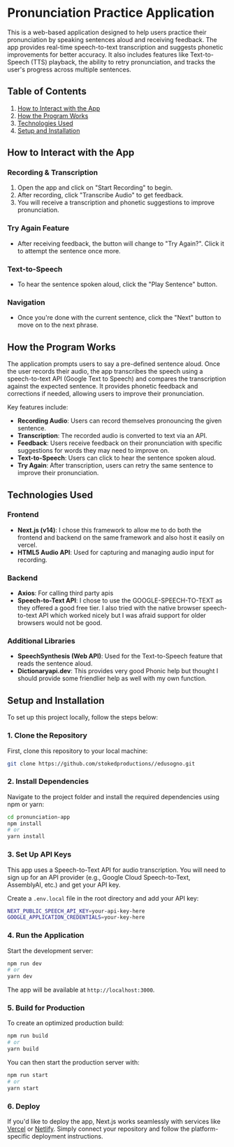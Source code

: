 
# Pronunciation Practice Application

This is a web-based application designed to help users practice their pronunciation by speaking sentences aloud and receiving feedback. The app provides real-time speech-to-text transcription and suggests phonetic improvements for better accuracy. It also includes features like Text-to-Speech (TTS) playback, the ability to retry pronunciation, and tracks the user's progress across multiple sentences.

## Table of Contents

1. [How to Interact with the App](#how-to-interact-with-the-app)
2. [How the Program Works](#how-the-program-works)
3. [Technologies Used](#technologies-used)
4. [Setup and Installation](#setup-and-installation)


## How to Interact with the App

### Recording & Transcription

1. Open the app and click on "Start Recording" to begin.
2. After recording, click "Transcribe Audio" to get feedback.
3. You will receive a transcription and phonetic suggestions to improve pronunciation.

### Try Again Feature

- After receiving feedback, the button will change to "Try Again?". Click it to attempt the sentence once more.

### Text-to-Speech

- To hear the sentence spoken aloud, click the "Play Sentence" button.

### Navigation

- Once you're done with the current sentence, click the "Next" button to move on to the next phrase.


## How the Program Works

The application prompts users to say a pre-defined sentence aloud. Once the user records their audio, the app transcribes the speech using a speech-to-text API (Google Text to Speech) and compares the transcription against the expected sentence. It provides phonetic feedback and corrections if needed, allowing users to improve their pronunciation.

Key features include:
- **Recording Audio**: Users can record themselves pronouncing the given sentence.
- **Transcription**: The recorded audio is converted to text via an API.
- **Feedback**: Users receive feedback on their pronunciation with specific suggestions for words they may need to improve on.
- **Text-to-Speech**: Users can click to hear the sentence spoken aloud.
- **Try Again**: After transcription, users can retry the same sentence to improve their pronunciation.

## Technologies Used

### Frontend
- **Next.js (v14)**: I chose this framework to allow me to do both the frontend and backend on the same framework and also host it easily on vercel.
- **HTML5 Audio API**: Used for capturing and managing audio input for recording.

### Backend
- **Axios**: For calling third party apis
- **Speech-to-Text API**: I chose to use the GOOGLE-SPEECH-TO-TEXT as they offered a good free tier. I also tried with the native browser speech-to-text API which worked nicely but I was afraid support for older browsers would not be good.

### Additional Libraries
- **SpeechSynthesis (Web API)**: Used for the Text-to-Speech feature that reads the sentence aloud.
- **Dictionaryapi.dev**: This provides very good Phonic help but thought I should provide some friendlier help as well with my own function.

## Setup and Installation

To set up this project locally, follow the steps below:

### 1. Clone the Repository

First, clone this repository to your local machine:

```bash
git clone https://github.com/stokedproductions//edusogno.git

```

### 2. Install Dependencies

Navigate to the project folder and install the required dependencies using npm or yarn:

```bash
cd pronunciation-app
npm install
# or
yarn install

```

### 3. Set Up API Keys

This app uses a Speech-to-Text API for audio transcription. You will need to sign up for an API provider (e.g., Google Cloud Speech-to-Text, AssemblyAI, etc.) and get your API key.

Create a `.env.local` file in the root directory and add your API key:

```bash
NEXT_PUBLIC_SPEECH_API_KEY=your-api-key-here
GOOGLE_APPLICATION_CREDENTIALS=your-key-here

```

### 4. Run the Application

Start the development server:

```bash
npm run dev
# or
yarn dev

```

The app will be available at `http://localhost:3000`.

### 5. Build for Production

To create an optimized production build:

```bash
npm run build
# or
yarn build

```

You can then start the production server with:

```bash
npm run start
# or
yarn start

```

### 6. Deploy

If you'd like to deploy the app, Next.js works seamlessly with services like [Vercel](https://vercel.com/) or [Netlify](https://www.netlify.com/). Simply connect your repository and follow the platform-specific deployment instructions.
